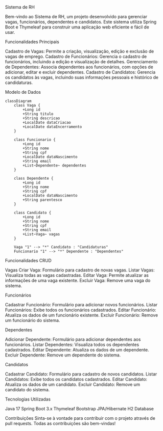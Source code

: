 Sistema de RH

Bem-vindo ao Sistema de RH, um projeto desenvolvido para gerenciar vagas, funcionários, dependentes e candidatos. Este sistema utiliza Spring Boot e Thymeleaf para construir uma aplicação web eficiente e fácil de usar.

Funcionalidades Principais

Cadastro de Vagas: Permite a criação, visualização, edição e exclusão de vagas de emprego.
Cadastro de Funcionários: Gerencia o cadastro de funcionários, incluindo a edição e visualização de detalhes.
Gerenciamento de Dependentes: Associa dependentes aos funcionários, com opções de adicionar, editar e excluir dependentes.
Cadastro de Candidatos: Gerencia os candidatos às vagas, incluindo suas informações pessoais e histórico de candidaturas.

Modelo de Dados

```mermaid
classDiagram
    class Vaga {
        +Long id
        +String titulo
        +String descricao
        +LocalDate dataCriacao
        +LocalDate dataEncerramento
    }

    class Funcionario {
        +Long id
        +String nome
        +String cpf
        +LocalDate dataNascimento
        +String email
        +List~Dependente~ dependentes
    }

    class Dependente {
        +Long id
        +String nome
        +String cpf
        +LocalDate dataNascimento
        +String parentesco
    }

    class Candidato {
        +Long id
        +String nome
        +String cpf
        +String email
        +List~Vaga~ vagas
    }

    Vaga "1" --> "*" Candidato : "Candidaturas"
    Funcionario "1" --> "*" Dependente : "Dependentes"
```

Funcionalidades CRUD

Vagas
Criar Vaga: Formulário para cadastro de novas vagas.
Listar Vagas: Visualiza todas as vagas cadastradas.
Editar Vaga: Permite atualizar as informações de uma vaga existente.
Excluir Vaga: Remove uma vaga do sistema.

Funcionários

Cadastrar Funcionário: Formulário para adicionar novos funcionários.
Listar Funcionários: Exibe todos os funcionários cadastrados.
Editar Funcionário: Atualiza os dados de um funcionário existente.
Excluir Funcionário: Remove um funcionário do sistema.

Dependentes

Adicionar Dependente: Formulário para adicionar dependentes aos funcionários.
Listar Dependentes: Visualiza todos os dependentes cadastrados.
Editar Dependente: Atualiza os dados de um dependente.
Excluir Dependente: Remove um dependente do sistema.

Candidatos

Cadastrar Candidato: Formulário para cadastro de novos candidatos.
Listar Candidatos: Exibe todos os candidatos cadastrados.
Editar Candidato: Atualiza os dados de um candidato.
Excluir Candidato: Remove um candidato do sistema.

Tecnologias Utilizadas

Java 17
Spring Boot 3.x
Thymeleaf
Bootstrap
JPA/Hibernate
H2 Database

Contribuições
Sinta-se à vontade para contribuir com o projeto através de pull requests. Todas as contribuições são bem-vindas!
